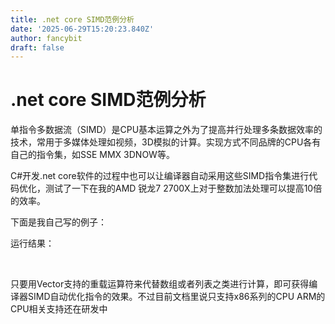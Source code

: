 ```yaml
---
title: .net core SIMD范例分析
date: '2025-06-29T15:20:23.840Z'
author: fancybit
draft: false
---
```

<div class="header"><h1 class="single-title animate__animated animate__pulse animate__faster">.net core SIMD范例分析</h1></div>

<div class="content" id="content"><p>单指令多数据流（SIMD）是CPU基本运算之外为了提高并行处理多条数据效率的技术，常用于多媒体处理如视频，3D模拟的计算。实现方式不同品牌的CPU各有自己的指令集，如SSE MMX 3DNOW等。</p><p>C#开发.net core软件的过程中也可以让编译器自动采用这些SIMD指令集进行代码优化，测试了一下在我的AMD 锐龙7 2700X上对于整数加法处理可以提高10倍的效率。</p><p>下面是我自己写的例子：</p><precode language="" precodenum="0"></precode><p><!-- raw HTML omitted --><!-- raw HTML omitted --><!-- raw HTML omitted --></p><p>运行结果：</p><p><!-- raw HTML omitted --><!-- raw HTML omitted --><!-- raw HTML omitted --><!-- raw HTML omitted --><!-- raw HTML omitted -->​<!-- raw HTML omitted --><!-- raw HTML omitted --><!-- raw HTML omitted --></p><p>只要用Vector<!-- raw HTML omitted -->支持的重载运算符来代替数组或者列表之类进行计算，即可获得编译器SIMD自动优化指令的效果。不过目前文档里说只支持x86系列的CPU ARM的CPU相关支持还在研发中</p><!-- raw HTML omitted --></div>

